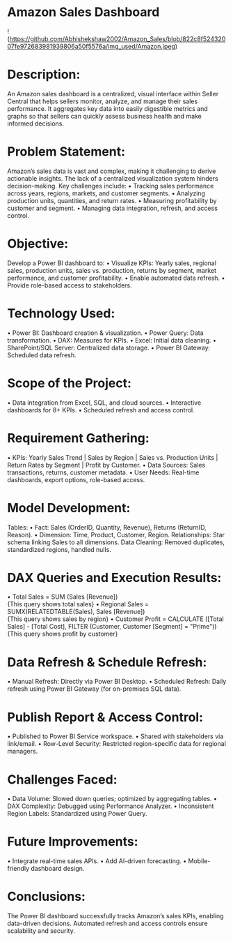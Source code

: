 # Amazon Sales Dashboard

!(https://github.com/Abhishekshaw2002/Amazon_Sales/blob/822c8f52432007fe972683981939806a50f5576a/img_used/Amazon.jpeg)

# Description:
An Amazon sales dashboard is a centralized, visual interface within Seller Central that helps sellers monitor, analyze, and manage their sales performance. It aggregates key data into easily digestible metrics and graphs so that sellers can quickly assess business health and make informed decisions.

# Problem Statement:
Amazon’s sales data is vast and complex, making it challenging to derive actionable insights. The lack of a centralized visualization system hinders decision-making. Key challenges include:
•	Tracking sales performance across years, regions, markets, and customer segments.
•	Analyzing production units, quantities, and return rates. 
•	Measuring profitability by customer and segment. 
•	Managing data integration, refresh, and access control.

# Objective:
Develop a Power BI dashboard to: 
•	Visualize KPIs: Yearly sales, regional sales, production units, sales vs. production, returns by segment, market performance, and customer profitability. 
•	Enable automated data refresh. 
•	Provide role-based access to stakeholders.

# Technology Used:
•	Power BI: Dashboard creation & visualization. 
•	Power Query: Data transformation. 
•	DAX: Measures for KPIs. 
•	Excel: Initial data cleaning. 
•	SharePoint/SQL Server: Centralized data storage. 
•	Power BI Gateway: Scheduled data refresh.

# Scope of the Project:
•	Data integration from Excel, SQL, and cloud sources. 
•	Interactive dashboards for 8+ KPIs. 
•	Scheduled refresh and access control.

# Requirement Gathering:
•	KPIs: Yearly Sales Trend | Sales by Region | Sales vs. Production Units | Return Rates by Segment | Profit by Customer. 
•	Data Sources: Sales transactions, returns, customer metadata. 
•	User Needs: Real-time dashboards, export options, role-based access.

# Model Development:
Tables:
•	Fact: Sales (OrderID, Quantity, Revenue), Returns (ReturnID, Reason). 
•	Dimension: Time, Product, Customer, Region. 
Relationships: Star schema linking Sales to all dimensions. 
Data Cleaning: Removed duplicates, standardized regions, handled nulls.

# DAX Queries and Execution Results:
•	Total Sales = SUM (Sales [Revenue])  
{This query shows total sales}
•	Regional Sales = SUMX(RELATEDTABLE(Sales), Sales [Revenue])  
{This query shows sales by region}
•	Customer Profit = CALCULATE ([Total Sales] - [Total Cost], FILTER (Customer, Customer [Segment] = "Prime"))  
{This query shows profit by customer}

# Data Refresh & Schedule Refresh:
•	Manual Refresh: Directly via Power BI Desktop. 
•	Scheduled Refresh: Daily refresh using Power BI Gateway (for on-premises SQL data).

# Publish Report & Access Control:
•	Published to Power BI Service workspace. 
•	Shared with stakeholders via link/email. 
•	Row-Level Security: Restricted region-specific data for regional managers.

# Challenges Faced:
•	Data Volume: Slowed down queries; optimized by aggregating tables. 
•	DAX Complexity: Debugged using Performance Analyzer. 
•	Inconsistent Region Labels: Standardized using Power Query.

# Future Improvements:
•	Integrate real-time sales APIs. 
•	Add AI-driven forecasting. 
•	Mobile-friendly dashboard design.

# Conclusions:
The Power BI dashboard successfully tracks Amazon’s sales KPIs, enabling data-driven decisions. Automated refresh and access controls ensure scalability and security.





